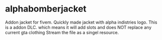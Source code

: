 # alphabomberjacket
Addon jacket for fivem. Quickly made jacket with alpha indistries logo.  This is a addon DLC. which means it will add slots and does NOT replace any current gta clothing  Stream the file as a singel resource.
